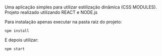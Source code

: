 Uma aplicação simples para utilizar estilização dinâmica (CSS MODULES). Projeto realizado utilizando REACT e NODE.js

Para instalação apenas executar na pasta raiz do projeto:

```
npm install
```
E depois utilizar:

```
npm start
```
